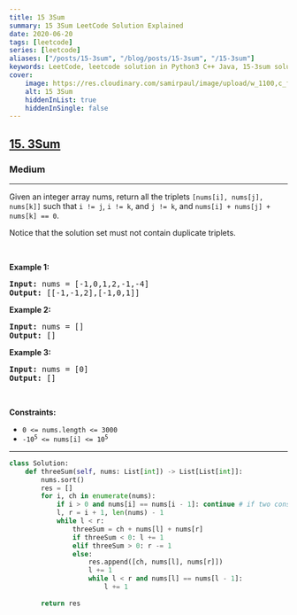 ```yaml
---
title: 15 3Sum
summary: 15 3Sum LeetCode Solution Explained
date: 2020-06-20
tags: [leetcode]
series: [leetcode]
aliases: ["/posts/15-3sum", "/blog/posts/15-3sum", "/15-3sum"]
keywords: LeetCode, leetcode solution in Python3 C++ Java, 15-3sum solution
cover:
    image: https://res.cloudinary.com/samirpaul/image/upload/w_1100,c_fit,co_rgb:FFFFFF,l_text:Arial_70_bold:15 3Sum/problem-solving.webp
    alt: 15 3Sum
    hiddenInList: true
    hiddenInSingle: false
---
```



<h2><a href="https://leetcode.com/problems/3sum/">15. 3Sum</a></h2><h3>Medium</h3><hr><div><p>Given an integer array nums, return all the triplets <code>[nums[i], nums[j], nums[k]]</code> such that <code>i != j</code>, <code>i != k</code>, and <code>j != k</code>, and <code>nums[i] + nums[j] + nums[k] == 0</code>.</p>

<p>Notice that the solution set must not contain duplicate triplets.</p>

<p>&nbsp;</p>
<p><strong>Example 1:</strong></p>
<pre><strong>Input:</strong> nums = [-1,0,1,2,-1,-4]
<strong>Output:</strong> [[-1,-1,2],[-1,0,1]]
</pre><p><strong>Example 2:</strong></p>
<pre><strong>Input:</strong> nums = []
<strong>Output:</strong> []
</pre><p><strong>Example 3:</strong></p>
<pre><strong>Input:</strong> nums = [0]
<strong>Output:</strong> []
</pre>
<p>&nbsp;</p>
<p><strong>Constraints:</strong></p>

<ul>
	<li><code>0 &lt;= nums.length &lt;= 3000</code></li>
	<li><code>-10<sup>5</sup> &lt;= nums[i] &lt;= 10<sup>5</sup></code></li>
</ul>
</div>

---




```python
class Solution:
    def threeSum(self, nums: List[int]) -> List[List[int]]:
        nums.sort()
        res = []
        for i, ch in enumerate(nums):
            if i > 0 and nums[i] == nums[i - 1]: continue # if two consecutive elelments are same then for the first same nums[i] < l < r one res if added. so no need to add same repeted res.
            l, r = i + 1, len(nums) - 1
            while l < r:
                threeSum = ch + nums[l] + nums[r]
                if threeSum < 0: l += 1
                elif threeSum > 0: r -= 1
                else:
                    res.append([ch, nums[l], nums[r]])
                    l += 1
                    while l < r and nums[l] == nums[l - 1]: 
                        l += 1
        
        return res
```
